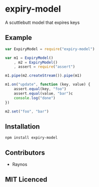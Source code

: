 # expiry-model

A scuttlebutt model that expires keys

## Example

```js
var ExpiryModel = require("expiry-model")

var m1 = ExpiryModel()
    , m2 = ExpiryModel()
    , assert = require("assert")

m1.pipe(m2.createStream()).pipe(m1)

m1.on("update", function (key, value) {
    assert.equal(key, "foo")
    assert.equal(value, "bar")c
    console.log("done")
})

m2.set("foo", "bar")
```

## Installation

`npm install expiry-model`

## Contributors

 - Raynos

## MIT Licenced
